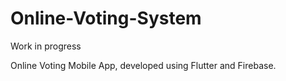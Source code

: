 # Online-Voting-System

Work in progress


Online Voting Mobile App, developed using Flutter and Firebase.
